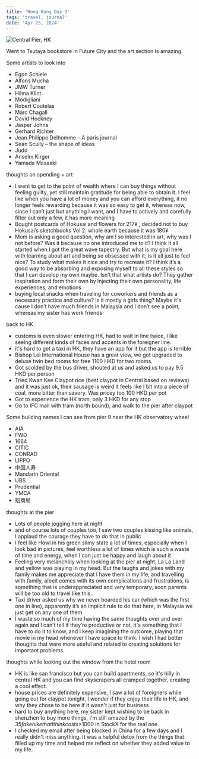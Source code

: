 ```yaml
---
title: 'Hong Kong Day 3'
tags: 'travel, journal'
date: 'Apr 25, 2024'
---
```


![Central Pier, HK](/images/hkpier.jpg)

Went to Tsutaya bookstore in Future City and the art section is amazing.

Some artists to look into

- Egon Schiele
- Alfons Mucha
- JMW Turner
- Hilma Klint
- Modigliani
- Robert Coutelas
- Marc Chagall
- David Hockney
- Jasper Johns
- Gerhard Richter
- Jean Philippe Delhomme – A paris journal
- Sean Scully – the shape of ideas
- Judd
- Anselm Kirger
- Yamada Masaaki

thoughts on spending + art

- I went to get to the point of wealth where I can buy things without feeling guilty, yet still maintain gratitude for being able to obtain it. I feel like when you have a lot of money and you can afford everything, it no longer feels rewarding because it was so easy to get it, whereas now, since I can’t just but anything I want, and I have to actively and carefully filter out only a few, it has more meaning
- Bought postcards of Hokusai and flowers for 217¥ , decided not to buy Hokusai’s sketchbooks Vol 2. whole earth because it was 180¥
- Mom is asking a good question, why am I so interested in art, why was I not before? Was it because no one introduced me to it? I think it all started when I got the great wave tapestry. But what is my goal here with learning about art and being so obsessed with it, is it all just to feel nice? To study what makes it nice and try to recreate it? I think it’s a good way to be absorbing and exposing myself to all these styles so that I can develop my own maybe. Isn’t that what artists do? They gather inspiration and form their own by injecting their own personality, life experiences, and emotions
- buying local snacks when traveling for coworkers and friends as a necessary practice and culture? Is it mostly a girls thing? Maybe it's cause I don’t have much friends in Malaysia and I don’t see a point, whereas my sister has work friends

back to HK

- customs is even slower entering HK, had to wait in line twice, I like seeing different kinds of faces and accents in the foreigner line.
- it's hard to get a taxi in HK, they have an app for it but the app is terrible
- Bishop Lei International House has a great view, we got upgraded to deluxe twin bed rooms for free 1100 HKD for two rooms.
- Got scolded by the bus driver, shouted at us and asked us to pay 9.5 HKD per person
- Tried Kwan Kee Claypot rice (best claypot in Central based on reviews) and it was just ok, their sausage is weird it feels like I bit into a piece of coal, more bitter than savory. Was pricey too 100 HKD per pot
- Got to experience the HK tram, only 3 HKD for any stop
- Go to IFC mall with tram (north bound), and walk to the pier after claypot

Some building names I can see from pier 9 near the HK observatory wheel

- AIA
- FWD
- 1664
- CITIC
- CONRAD
- LIPPO
- 中国人寿
- Mandarin Oriental
- UBS
- Prudential
- YMCA
- 招商局

thoughts at the pier

- Lots of people jogging here at night
- and of course lots of couples too, I saw two couples kissing like animals, I applaud the courage they have to do that in public
- I feel like Howl in his green slimy state a lot of times, especially when I look bad in pictures, feel worthless a lot of times which is such a waste of time and energy, when I can just be happy and laugh about it
- Feeling very melancholy when looking at the pier at night, La La Land and yellow was playing in my head. But the laughs and jokes with my family makes me appreciate that I have them in my life, and travelling with family, albeit comes with its own complications and frustrations, is something that is underappreciated and very temporary, soon parents will be too old to travel like this.
- Taxi driver asked us why we never boarded his car (which was the first one in line), apparently it’s an implicit rule to do that here, in Malaysia we just get on any one of them
- I waste so much of my time having the same thoughts over and over again and I can’t tell if they’re productive or not, it's something that I have to do it to know, and I keep imagining the outcome, playing that movie in my head whenever I have space to think. I wish I had better thoughts that were more useful and related to creating solutions for important problems.

thoughts while looking out the window from the hotel room

- HK is like san francisco but you can build apartments, so it's hilly in central HK and you can find skyscrapers all cramped together, creating a cool effect.
- house prices are definitely expensive, I saw a lot of foreigners while going out for claypot tonight, I wonder if they enjoy their life in HK, and why they chose to be here if it wasn't just for business
- hard to buy anything here, my sister kept wishing to be back in shenzhen to buy more things, I'm still amazed by the $35 fake nike that I think costs >$1000 in StockX for the real one.
- I checked my email after being blocked in China for a few days and I really didn't miss anything. It was a helpful detox from the things that filled up my time and helped me reflect on whether they added value to my life.
